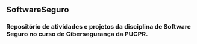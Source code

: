 ## SoftwareSeguro
### Repositório de atividades e projetos da disciplina de Software Seguro no curso de Cibersegurança da PUCPR. 
